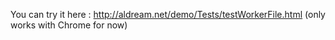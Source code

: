 You can try it here : 
http://aldream.net/demo/Tests/testWorkerFile.html
(only works with Chrome for now)

